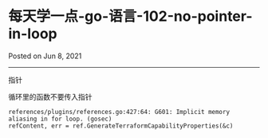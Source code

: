 # 每天学一点-go-语言-102-no-pointer-in-loop

Posted on Jun 8, 2021

---

指针

循环里的函数不要传入指针

```
references/plugins/references.go:427:64: G601: Implicit memory aliasing in for loop. (gosec)
refContent, err = ref.GenerateTerraformCapabilityProperties(&c)
```
